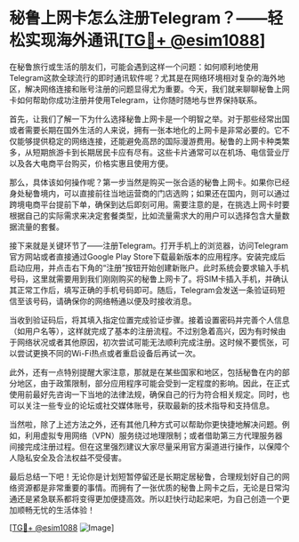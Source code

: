 # 秘鲁上网卡怎么注册Telegram？——轻松实现海外通讯[[TG💪+ @esim1088](https://t.me/s/esim1088)]

在秘鲁旅行或生活的朋友们，可能会遇到这样一个问题：如何顺利地使用Telegram这款全球流行的即时通讯软件呢？尤其是在网络环境相对复杂的海外地区，解决网络连接和账号注册的问题显得尤为重要。今天，我们就来聊聊秘鲁上网卡如何帮助你成功注册并使用Telegram，让你随时随地与世界保持联系。

首先，让我们了解一下为什么选择秘鲁上网卡是一个明智之举。对于那些经常出国或者需要长期在国外生活的人来说，拥有一张本地化的上网卡是非常必要的。它不仅能够提供稳定的网络连接，还能避免高昂的国际漫游费用。秘鲁的上网卡种类繁多，从短期旅游卡到长期居民卡应有尽有。这些卡片通常可以在机场、电信营业厅以及各大电商平台购买，价格实惠且使用方便。

那么，具体该如何操作呢？第一步当然是购买一张合适的秘鲁上网卡。如果你已经身处秘鲁境内，可以直接前往当地运营商的门店选购；如果还在国内，则可以通过跨境电商平台提前下单，确保到达后即刻可用。需要注意的是，在挑选上网卡时要根据自己的实际需求来决定套餐类型，比如流量需求大的用户可以选择包含大量数据流量的套餐。

接下来就是关键环节了——注册Telegram。打开手机上的浏览器，访问Telegram官方网站或者直接通过Google Play Store下载最新版本的应用程序。安装完成后启动应用，并点击右下角的“注册”按钮开始创建新账户。此时系统会要求输入手机号码，这里就需要用到我们刚刚购买的秘鲁上网卡了。将SIM卡插入手机，并确认其正常工作后，填写正确的手机号码即可。随后，Telegram会发送一条验证码短信至该号码，请确保你的网络畅通以便及时接收消息。

当收到验证码后，将其填入指定位置完成验证步骤。接着设置密码并完善个人信息（如用户名等），这样就完成了基本的注册流程。不过别急着高兴，因为有时候由于网络状况或者其他原因，初次尝试可能无法顺利完成注册。这时候不要慌张，可以尝试更换不同的Wi-Fi热点或者重启设备后再试一次。

此外，还有一点特别提醒大家注意，那就是在某些国家和地区，包括秘鲁在内的部分地区，由于政策限制，部分应用程序可能会受到一定程度的影响。因此，在正式使用前最好先咨询一下当地的法律法规，确保自己的行为符合相关规定。同时，也可以关注一些专业的论坛或社交媒体账号，获取最新的技术指导和支持信息。

当然啦，除了上述方法之外，还有其他几种方式可以帮助你更快捷地解决问题。例如，利用虚拟专用网络（VPN）服务绕过地理限制；或者借助第三方代理服务器间接完成注册过程。但在这里强烈建议大家尽量采用官方渠道进行操作，以保障个人隐私安全及合法权益不受侵害。

最后总结一下吧！无论你是计划短暂停留还是长期定居秘鲁，合理规划好自己的网络资源都是非常重要的事情。而拥有了一张优质的秘鲁上网卡之后，无论是日常沟通还是紧急联系都将变得更加便捷高效。所以赶快行动起来吧，为自己创造一个更加顺畅无忧的生活体验！

[[TG💪+ @esim1088](https://t.me/s/esim1088) ![Image](https://i.postimg.cc/4NQfJmqS/Snipaste-2025-05-13-00-14-12.png)]